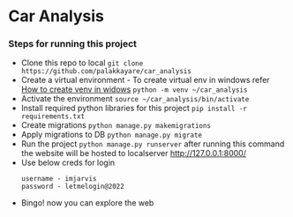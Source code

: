 # Car Analysis

### Steps for running this project
* Clone this repo to local
  `git clone https://github.com/palakkayare/car_analysis`
* Create a virtual environment - To create virtual env in windows refer [How to create venv in widows](https://medium.com/co-learning-lounge/create-virtual-environment-python-windows-2021-d947c3a3ca78)
  `python -m venv ~/car_analysis`
* Activate the environment
  `source ~/car_analysis/bin/activate`
* Install required python libraries for this project
  `pip install -r requirements.txt`
* Create migrations
  `python manage.py makemigrations`
* Apply migrations to DB
  `python manage.py migrate`
* Run the project
  `python manage.py runserver` after running this command the website will be hosted to localserver http://127.0.0.1:8000/
* Use below creds for login
  ```
  username - imjarvis
  password - letmelogin@2022
  ```
* Bingo! now you can explore the web